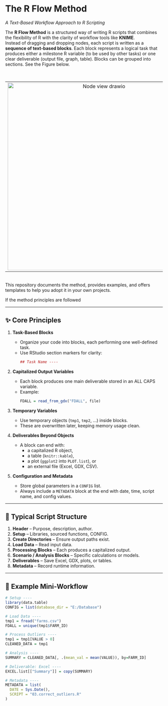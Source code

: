 # The R Flow Method  
*A Text-Based Workflow Approach to R Scripting*  

The **R Flow Method** is a structured way of writing R scripts that combines the flexibility of R with the clarity of workflow tools like **KNIME**.  
Instead of dragging and dropping nodes, each script is written as a **sequence of text-based blocks**. Each block represents a logical task that produces either a milestone R variable (to be used by other tasks) or one clear deliverable (output file, graph, table). Blocks can be grouped into sections.
See the Figure below.

<br>

<table>

   <tr>
      <td align="center" valign="top">
         <img width="600" alt="Node view drawio" src="https://github.com/user-attachments/assets/daa3ddf3-aeb4-4eb8-8d4b-fe1d74d03d7d" />
      </td>
      <td style="border-left: 3px solid #e0e0e0; width: 40px;"></td>
      <td align="center" valign="top">
         <img width="300" alt="image" src="https://github.com/user-attachments/assets/60e26133-f7d3-4397-9e28-c75d2c331cb1" />
      </td>
   </tr>
</table>


<br>
This repository documents the method, provides examples, and offers templates to help you adopt it in your own projects.

If the method principles are followed


---

## ✨ Core Principles  

1. **Task-Based Blocks**  
   - Organize your code into blocks, each performing one well-defined task.  
   - Use RStudio section markers for clarity:  
     ```r
     ## Task Name ----
     ```

2. **Capitalized Output Variables**  
   - Each block produces one main deliverable stored in an ALL CAPS variable.  
   - Example:  
     ```r
     FDALL = read_from_gdx("FDALL", file)
     ```

3. **Temporary Variables**  
   - Use temporary objects (`tmp1`, `tmp2`, …) inside blocks.  
   - These are overwritten later, keeping memory usage clean.  

4. **Deliverables Beyond Objects**  
   - A block can end with:  
     - a capitalized R object,  
     - a table (`knitr::kable`),  
     - a plot (`ggplot2` into `PLOT.list`), or  
     - an external file (Excel, GDX, CSV).  

5. **Configuration and Metadata**  
   - Store global parameters in a `CONFIG` list.  
   - Always include a `METADATA` block at the end with date, time, script name, and config values.  

---

## 📂 Typical Script Structure  

1. **Header** – Purpose, description, author.  
2. **Setup** – Libraries, sourced functions, CONFIG.  
3. **Create Directories** – Ensure output paths exist.  
4. **Load Data** – Read input data.  
5. **Processing Blocks** – Each produces a capitalized output.  
6. **Scenario / Analysis Blocks** – Specific calculations or models.  
7. **Deliverables** – Save Excel, GDX, plots, or tables.  
8. **Metadata** – Record runtime information.  

---

## 🚀 Example Mini-Workflow  

```r
# Setup ----
library(data.table)
CONFIG = list(database_dir = "E:/Database")

# Load Data ----
tmp1 = fread("farms.csv")
FDALL = unique(tmp1$FARM_ID)

# Process Outliers ----
tmp1 = tmp1[VALUE > 0]
CLEANED_DATA = tmp1

# Analysis ----
SUMMARY = CLEANED_DATA[, .(mean_val = mean(VALUE)), by=FARM_ID]

# Deliverable: Excel ----
EXCEL.list[["Summary"]] = copy(SUMMARY)

# Metadata ----
METADATA = list(
  DATE = Sys.Date(),
  SCRIPT = "03.correct_outliers.R"
)

